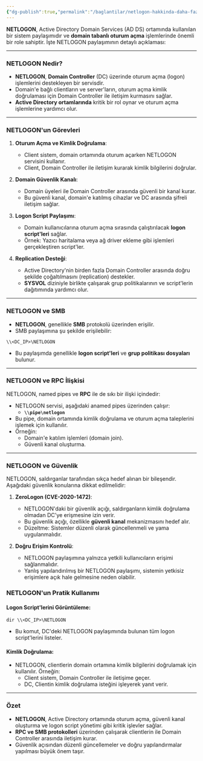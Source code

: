 ```yaml
---
{"dg-publish":true,"permalink":"/baglantilar/netlogon-hakkinda-daha-fazla-bilgi/"}
---
```


**NETLOGON**, Active Directory Domain Services (AD DS) ortamında kullanılan bir sistem paylaşımıdır ve **domain tabanlı oturum açma** işlemlerinde önemli bir role sahiptir. İşte NETLOGON paylaşımının detaylı açıklaması:

---

### **NETLOGON Nedir?**

- **NETLOGON**, **Domain Controller** (DC) üzerinde oturum açma (logon) işlemlerini destekleyen bir servisdir.
- Domain'e bağlı clientların ve server'ların, oturum açma kimlik doğrulaması için Domain Controller ile iletişim kurmasını sağlar.
- **Active Directory ortamlarında** kritik bir rol oynar ve oturum açma işlemlerine yardımcı olur.

---

### **NETLOGON'un Görevleri**

1. **Oturum Açma ve Kimlik Doğrulama**:
    
    - Client sistem, domain ortamında oturum açarken NETLOGON servisini kullanır.
    - Client, Domain Controller ile iletişim kurarak kimlik bilgilerini doğrular.

2. **Domain Güvenlik Kanalı**:
    
    - Domain üyeleri ile Domain Controller arasında güvenli bir kanal kurar.
    - Bu güvenli kanal, domain'e katılmış cihazlar ve DC arasında şifreli iletişim sağlar.

3. **Logon Script Paylaşımı**:
    
    - Domain kullanıcılarına oturum açma sırasında çalıştırılacak **logon script'leri** sağlar.
    - Örnek: Yazıcı haritalama veya ağ driver ekleme gibi işlemleri gerçekleştiren script'ler.

4. **Replication Desteği**:
    
    - Active Directory'nin birden fazla Domain Controller arasında doğru şekilde çoğaltılmasını (replication) destekler.
    - **SYSVOL** diziniyle birlikte çalışarak grup politikalarının ve script'lerin dağıtımında yardımcı olur.

---

### **NETLOGON ve SMB**

- **NETLOGON**, genellikle **SMB** protokolü üzerinden erişilir.
- SMB paylaşımına şu şekilde erişilebilir:

```
\\<DC_IP>\NETLOGON
```

- Bu paylaşımda genellikle **logon script'leri** ve **grup politikası dosyaları** bulunur.

---

### **NETLOGON ve RPC İlişkisi**

NETLOGON, named pipes ve **RPC** ile de sıkı bir ilişki içindedir:

- NETLOGON servisi, aşağıdaki anamed pipes üzerinden çalışır:
    - **`\\pipe\netlogon`**
- Bu pipe, domain ortamında kimlik doğrulama ve oturum açma taleplerini işlemek için kullanılır.
- Örneğin:
    - Domain'e katılım işlemleri (domain join).
    - Güvenli kanal oluşturma.

---

### **NETLOGON ve Güvenlik**

NETLOGON, saldırganlar tarafından sıkça hedef alınan bir bileşendir. Aşağıdaki güvenlik konularına dikkat edilmelidir:

1. **ZeroLogon (CVE-2020-1472)**:
    
    - NETLOGON'daki bir güvenlik açığı, saldırganların kimlik doğrulama olmadan DC'ye erişmesine izin verir.
    - Bu güvenlik açığı, özellikle **güvenli kanal** mekanizmasını hedef alır.
    - Düzeltme: Sistemler düzenli olarak güncellenmeli ve yama uygulanmalıdır.

2. **Doğru Erişim Kontrolü**:
    
    - NETLOGON paylaşımına yalnızca yetkili kullanıcıların erişimi sağlanmalıdır.
    - Yanlış yapılandırılmış bir NETLOGON paylaşımı, sistemin yetkisiz erişimlere açık hale gelmesine neden olabilir.

### **NETLOGON'un Pratik Kullanımı**

#### Logon Script'lerini Görüntüleme:

```
dir \\<DC_IP>\NETLOGON
```

- Bu komut, DC'deki NETLOGON paylaşımında bulunan tüm logon script'lerini listeler.

#### Kimlik Doğrulama:

- NETLOGON, clientlerin domain ortamına kimlik bilgilerini doğrulamak için kullanılır. Örneğin:
    - Client sistem, Domain Controller ile iletişime geçer.
    - DC, Clientin kimlik doğrulama isteğini işleyerek yanıt verir.

---

### **Özet**

- **NETLOGON**, Active Directory ortamında oturum açma, güvenli kanal oluşturma ve logon script yönetimi gibi kritik işlevler sağlar.
- **RPC ve SMB protokolleri** üzerinden çalışarak clientlerin ile Domain Controller arasında iletişim kurar.
- Güvenlik açısından düzenli güncellemeler ve doğru yapılandırmalar yapılması büyük önem taşır.

